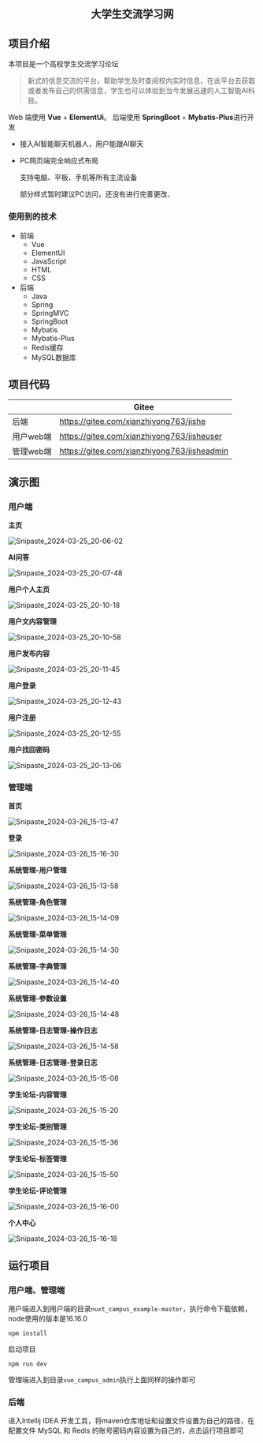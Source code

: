 

<h2 align="center">大学生交流学习网</h2>



## 项目介绍

本项目是一个高校学生交流学习论坛

> 新式的信息交流的平台，帮助学生及时查阅校内实时信息，在此平台去获取或者发布自己的供需信息，学生也可以体验到当今发展迅速的人工智能AI科技。

Web 端使用 **Vue** + **ElementUi**。 后端使用  **SpringBoot** + **Mybatis-Plus**进行开发

- 接入AI智能聊天机器人，用户能跟AI聊天

- PC网页端完全响应式布局

  支持电脑、平板、手机等所有主流设备

  部分样式暂时建议PC访问，还没有进行完善更改、

### 使用到的技术

- 前端
  - Vue
  - ElementUI
  - JavaScript
  - HTML
  - CSS
- 后端
  - Java
  - Spring
  - SpringMVC
  - SpringBoot
  - Mybatis
  - Mybatis-Plus
  - Redis缓存
  - MySQL数据库



## 项目代码

|           | Gitee                                         |
| --------- | --------------------------------------------- |
| 后端      | <https://gitee.com/xianzhiyong763/jishe>      |
| 用户web端 | <https://gitee.com/xianzhiyong763/jisheuser>  |
| 管理web端 | <https://gitee.com/xianzhiyong763/jisheadmin> |



## 演示图

### 用户端

**主页**

![Snipaste_2024-03-25_20-06-02](imgs/Snipaste_2024-03-25_20-06-02.png)

**AI问答**

![Snipaste_2024-03-25_20-07-48](imgs/Snipaste_2024-03-25_20-07-48.png)

**用户个人主页**

![Snipaste_2024-03-25_20-10-18](imgs/Snipaste_2024-03-25_20-10-18.png)

**用户文内容管理**

![Snipaste_2024-03-25_20-10-58](imgs/Snipaste_2024-03-25_20-10-58.png)

**用户发布内容**

![Snipaste_2024-03-25_20-11-45](imgs/Snipaste_2024-03-25_20-11-45.png)

**用户登录**

![Snipaste_2024-03-25_20-12-43](imgs/Snipaste_2024-03-25_20-12-43.png)

**用户注册**

![Snipaste_2024-03-25_20-12-55](imgs/Snipaste_2024-03-25_20-12-55.png)

**用户找回密码**

![Snipaste_2024-03-25_20-13-06](imgs/Snipaste_2024-03-25_20-13-06.png)

### 管理端

**首页**

![Snipaste_2024-03-26_15-13-47](imgs/Snipaste_2024-03-26_15-13-47.png)

**登录**

![Snipaste_2024-03-26_15-16-30](imgs/Snipaste_2024-03-26_15-16-30.png)

**系统管理-用户管理**

![Snipaste_2024-03-26_15-13-58](imgs/Snipaste_2024-03-26_15-13-58.png)

**系统管理-角色管理**

![Snipaste_2024-03-26_15-14-09](imgs/Snipaste_2024-03-26_15-14-09.png)

**系统管理-菜单管理**

![Snipaste_2024-03-26_15-14-30](imgs/Snipaste_2024-03-26_15-14-30.png)

**系统管理-字典管理**

![Snipaste_2024-03-26_15-14-40](imgs/Snipaste_2024-03-26_15-14-40.png)

**系统管理-参数设置**

![Snipaste_2024-03-26_15-14-48](imgs/Snipaste_2024-03-26_15-14-48.png)

**系统管理-日志管理-操作日志**

![Snipaste_2024-03-26_15-14-58](imgs/Snipaste_2024-03-26_15-14-58.png)

**系统管理-日志管理-登录日志**

![Snipaste_2024-03-26_15-15-08](imgs/Snipaste_2024-03-26_15-15-08.png)

**学生论坛-内容管理**

![Snipaste_2024-03-26_15-15-20](imgs/Snipaste_2024-03-26_15-15-20.png)

**学生论坛-类别管理**

![Snipaste_2024-03-26_15-15-36](imgs/Snipaste_2024-03-26_15-15-36.png)

**学生论坛-标签管理**

![Snipaste_2024-03-26_15-15-50](imgs/Snipaste_2024-03-26_15-15-50.png)

**学生论坛-评论管理**

![Snipaste_2024-03-26_15-16-00](imgs/Snipaste_2024-03-26_15-16-00.png)

**个人中心**

![Snipaste_2024-03-26_15-16-18](imgs/Snipaste_2024-03-26_15-16-18.png)



## 运行项目

### 用户端、管理端

用户端进入到用户端的目录`nuxt_campus_example-master`，执行命令下载依赖，node使用的版本是16.16.0

```
npm install
```

启动项目

```
npm run dev
```

管理端进入到目录`vue_campus_admin`执行上面同样的操作即可

### 后端

进入Intellij IDEA 开发工具，将maven仓库地址和设置文件设置为自己的路径，在配置文件 MySQL 和 Redis 的账号密码内容设置为自己的，点击运行项目即可
